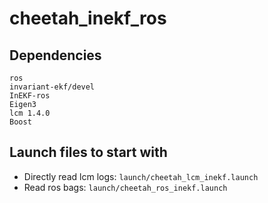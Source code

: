 # cheetah_inekf_ros

## Dependencies
```
ros
invariant-ekf/devel
InEKF-ros
Eigen3
lcm 1.4.0
Boost
```

## Launch files to start with
* Directly read lcm logs: `launch/cheetah_lcm_inekf.launch`
* Read ros bags: `launch/cheetah_ros_inekf.launch`
